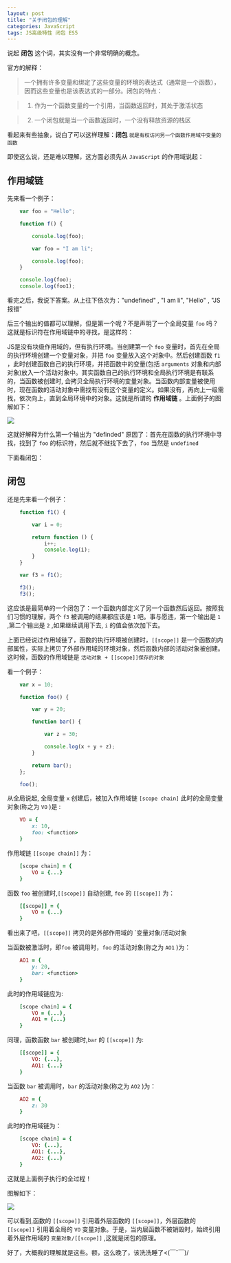 ```yaml
---
layout: post
title: "关于闭包的理解"
categories: JavaScript
tags: JS高级特性 闭包 ES5
---
```


说起 **闭包** 这个词，其实没有一个非常明确的概念。

官方的解释：

> 一个拥有许多变量和绑定了这些变量的环境的表达式（通常是一个函数），因而这些变量也是该表达式的一部分。闭包的特点：

>1. 作为一个函数变量的一个引用，当函数返回时，其处于激活状态 

>2. 一个闭包就是当一个函数返回时，一个没有释放资源的栈区


看起来有些抽象，说白了可以这样理解：**闭包** `就是有权访问另一个函数作用域中变量的函数` 

即使这么说，还是难以理解，这方面必须先从 `JavaScript` 的作用域说起：

## 作用域链

先来看一个例子：

```js
    var foo = "Hello";

    function f() {

        console.log(foo); 

        var foo = "I am li";

        console.log(foo); 
    }

    console.log(foo); 
    console.log(foo1);
```

看完之后，我说下答案。从上往下依次为："undefined" , "I am li", "Hello" , "JS报错"

后三个输出的值都可以理解，但是第一个呢？不是声明了一个全局变量 `foo` 吗？这就是标识符在作用域链中的寻找，是这样的：

JS是没有块级作用域的，但有执行环境。当创建第一个 `foo` 变量时，首先在全局的执行环境创建一个变量对象，并把 `foo` 变量放入这个对象中。然后创建函数 `f1` ，此时创建函数自己的执行环境，并把函数中的变量(包括 `arguments` 对象和内部对象)放入一个活动对象中。其实函数自己的执行环境和全局执行环境是有联系的，当函数被创建时, 会拷贝全局执行环境的变量对象。当函数内部变量被使用时，现在函数的活动对象中需找有没有这个变量的定义。如果没有，再向上一级需找，依次向上，直到全局环境中的对象。这就是所谓的 **作用域链** 。上面例子的图解如下：

![](http://7xr2ek.com1.z0.glb.clouddn.com/blog/image/closures1.png)

这就好解释为什么第一个输出为 "definded" 原因了：首先在函数的执行环境中寻找，找到了 `foo` 的标识符，然后就不继找下去了，`foo` 当然是 `undefined` 

下面看闭包：

## 闭包

还是先来看一个例子：

```js
    function f1() {

        var i = 0;

        return function () {
            i++;
            console.log(i);
        }
    }

    var f3 = f1();

    f3();
    f3();
```

这应该是最简单的一个闭包了：一个函数内部定义了另一个函数然后返回。按照我们习惯的理解，两个 `f3` 被调用的结果都应该是 `1` 吧。事与愿违，第一个输出是 `1` ,第二个输出是 `2` ,如果继续调用下去, `i` 的值会依次加下去。

上面已经说过作用域链了，函数的执行环境被创建时，`[[scope]]` 是一个函数的内部属性，实际上拷贝了外部作用域的环境对象，然后函数内部的活动对象被创建。这时候，函数的作用域链是 `活动对象 + [[scope]]保存的对象` 

看一个例子：

```js
    var x = 10;

    function foo() {

        var y = 20;

        function bar() {

            var z = 30;

            console.log(x + y + z);
        }

        return bar();
    };

    foo();
```

从全局说起, 全局变量 `x` 创建后，被加入作用域链 `[scope chain]` 此时的全局变量对象(称之为 `VO` )是 :

```ruby
    VO = {
        x: 10,
        foo: <function>
    }
```

作用域链 `[[scope chain]]` 为：

```ruby
    [scope chain] = {
        VO = {...}
    }
```

函数 `foo` 被创建时,`[[scope]]` 自动创建, `foo` 的 `[[scope]]` 为：

```ruby
    [[scope]] = {
        VO = {...}
    }
```

看出来了吧，`[[scope]]` 拷贝的是外部作用域的 `变量对象/活动对象

当函数被激活时，即`foo` 被调用时，`foo` 的活动对象(称之为 `AO1` )为：

```ruby
    AO1 = {
        y: 20,
        bar: <function>
    }
```

此时的作用域链应为:

```ruby
    [scope chain] = {
        VO = {...},
        AO1 = {...}
    }
```

同理，函数函数 `bar` 被创建时,`bar` 的 `[[scope]]` 为:

```ruby
    [[scope]] = {
        VO: {...},
        AO1: {...}
    }
```

当函数 `bar` 被调用时，`bar` 的活动对象(称之为 `AO2` )为：

```ruby
    AO2 = {
        z: 30
    }
```

此时的作用域链为：

```ruby
    [scope chain] = {
        VO: {...},
        AO1: {...},
        AO2: {...}
    }
```

这就是上面例子执行的全过程！

图解如下：

![](http://7xr2ek.com1.z0.glb.clouddn.com/blog/image/closures2.png)

可以看到,函数的 `[[scope]]` 引用着外层函数的 `[[scope]]`，外层函数的 `[[scope]]` 引用着全局的 `VO` 变量对象。于是，当内层函数不被销毁时，始终引用着外层作用域的 `变量对象/[[scope]]` ,这就是闭包的原理。

好了，大概我的理解就是这些。额，这么晚了，该洗洗睡了<(￣ˇ￣)/